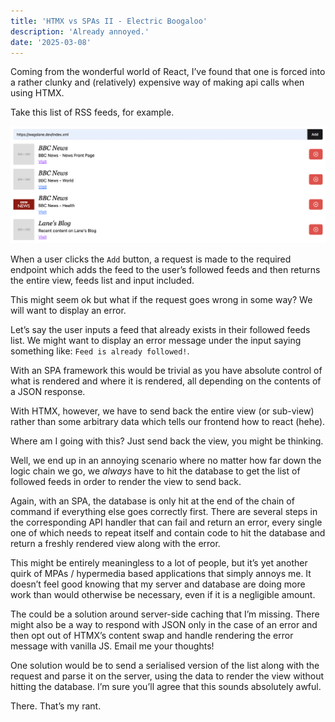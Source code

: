 ```yaml
---
title: 'HTMX vs SPAs II - Electric Boogaloo'
description: 'Already annoyed.'
date: '2025-03-08'
---
```


Coming from the wonderful world of React, I’ve found that one is forced into a rather clunky and (relatively) expensive way of making api calls when using HTMX.

Take this list of RSS feeds, for example.

![Screenshot](/static/img/blog/htmx_vS_spa_1.png)

When a user clicks the `Add` button, a request is made to the required endpoint which adds the feed to the user’s followed feeds and then returns the entire view, feeds list and input included.

This might seem ok but what if the request goes wrong in some way? We will want to display an error.

Let’s say the user inputs a feed that already exists in their followed feeds list. We might want to display an error message under the input saying something like: `Feed is already followed!`.

With an SPA framework this would be trivial as you have absolute control of what is rendered and where it is rendered, all depending on the contents of a JSON response.

With HTMX, however, we have to send back the entire view (or sub-view) rather than some arbitrary data which tells our frontend how to react (hehe).

Where am I going with this? Just send back the view, you might be thinking.

Well, we end up in an annoying scenario where no matter how far down the logic chain we go, we _always_ have to hit the database to get the list of followed feeds in order to render the view to send back.

Again, with an SPA, the database is only hit at the end of the chain of command if everything else goes correctly first. There are several steps in the corresponding API handler that can fail and return an error, every single one of which needs to repeat itself and contain code to hit the database and return a freshly rendered view along with the error.

This might be entirely meaningless to a lot of people, but it’s yet another quirk of MPAs / hypermedia based applications that simply annoys me. It doesn’t feel good knowing that my server and database are doing more work than would otherwise be necessary, even if it is a negligible amount.

The could be a solution around server-side caching that I’m missing. There might also be a way to respond with JSON only in the case of an error and then opt out of HTMX’s content swap and handle rendering the error message with vanilla JS. Email me your thoughts!

One solution would be to send a serialised version of the list along with the request and parse it on the server, using the data to render the view without hitting the database. I’m sure you’ll agree that this sounds absolutely awful.

There. That’s my rant.
